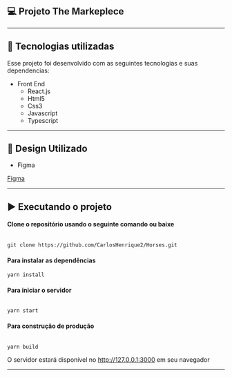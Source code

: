 ## 💻 Projeto The Markeplece

---

## 🚀 Tecnologias utilizadas

Esse projeto foi desenvolvido com as seguintes tecnologias e suas dependencias:

- Front End
  - React.js
  - Html5
  - Css3
  - Javascript
  - Typescript

---

## 🚀 Design Utilizado

- Figma

<a href="https://www.figma.com/file/iAB89pH5gFGSf5IORMzM3d/The-Markeplece?node-id=0%3A1">Figma</a>

---

## ▶️ Executando o projeto

#### Clone o repositório usando o seguinte comando ou baixe

```

git clone https://github.com/CarlosHenrique2/Horses.git

```

#### Para instalar as dependências

```
yarn install

```

#### Para iniciar o servidor

```

yarn start

```

#### Para construção de produção

```

yarn build

```

O servidor estará disponível no http://127.0.0.1:3000 em seu navegador

---
